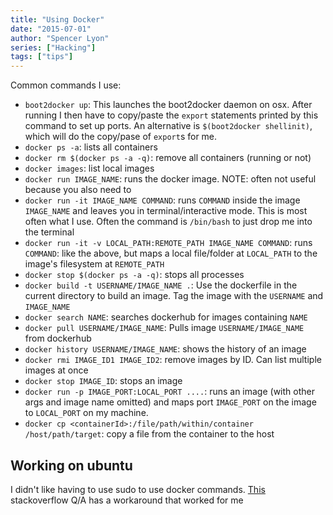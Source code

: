 ```yaml
---
title: "Using Docker"
date: "2015-07-01"
author: "Spencer Lyon"
series: ["Hacking"]
tags: ["tips"]
---
```


Common commands I use:

- `boot2docker up`: This launches the boot2docker daemon on osx. After running I then have to copy/paste the `export` statements printed by this command to set up ports. An alternative is `$(boot2docker shellinit)`, which will do the copy/pase of `export`s for me.
- `docker ps -a`: lists all containers
- `docker rm $(docker ps -a -q)`: remove all containers (running or not)
- `docker images`: list local images
- `docker run IMAGE_NAME`: runs the docker image. NOTE: often not useful because you also need to
- `docker run -it IMAGE_NAME COMMAND`: runs `COMMAND` inside the image `IMAGE_NAME` and leaves you in terminal/interactive mode. This is most often what I use. Often the command is `/bin/bash` to just drop me into the terminal
- `docker run -it -v LOCAL_PATH:REMOTE_PATH IMAGE_NAME COMMAND`: runs `COMMAND`: like the above, but maps a local file/folder at `LOCAL_PATH` to the image's filesystem at `REMOTE_PATH`
- `docker stop $(docker ps -a -q)`: stops all processes
- `docker build -t USERNAME/IMAGE_NAME .`: Use the dockerfile in the current directory to build an image. Tag the image with the `USERNAME` and `IMAGE_NAME`
- `docker search NAME`: searches dockerhub for images containing `NAME`
- `docker pull USERNAME/IMAGE_NAME`: Pulls image `USERNAME/IMAGE_NAME` from dockerhub
- `docker history USERNAME/IMAGE_NAME`: shows the history of an image
- `docker rmi IMAGE_ID1 IMAGE_ID2`: remove images by ID. Can list multiple images at once
- `docker stop IMAGE_ID`: stops an image
- `docker run -p IMAGE_PORT:LOCAL_PORT ....`: runs an image (with other args and image name omitted) and maps port `IMAGE_PORT` on the image to `LOCAL_PORT` on my machine.
- `docker cp <containerId>:/file/path/within/container /host/path/target`: copy a file from the container to the host


## Working on ubuntu

I didn't like having to use sudo to use docker commands. [This](https://askubuntu.com/questions/477551/how-can-i-use-docker-without-sudo/477554#477554?newreg=e4d7530499284d9282f29973fe41414e) stackoverflow Q/A has a workaround that worked for me
